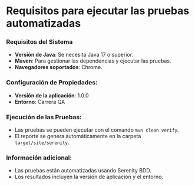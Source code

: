 # Requisitos para ejecutar las pruebas automatizadas

### Requisitos del Sistema
- **Versión de Java**: Se necesita Java 17 o superior.
- **Maven**: Para gestionar las dependencias y ejecutar las pruebas.
- **Navegadores soportados**: Chrome.

### Configuración de Propiedades:
- **Versión de la aplicación**: 1.0.0
- **Entorno**: Carrera QA

### Ejecución de las Pruebas:
- Las pruebas se pueden ejecutar con el comando `mvn clean verify`.
- El reporte se genera automáticamente en la carpeta `target/site/serenity`.

### Información adicional:
- Las pruebas están automatizadas usando Serenity BDD.
- Los resultados incluyen la versión de aplicación y el entorno.
